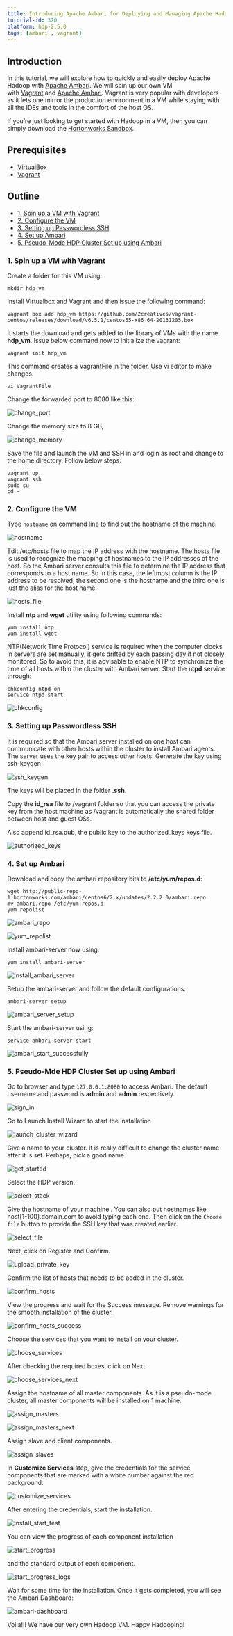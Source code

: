 ```yaml
---
title: Introducing Apache Ambari for Deploying and Managing Apache Hadoop
tutorial-id: 320
platform: hdp-2.5.0
tags: [ambari , vagrant]
---
```


## Introduction

In this tutorial, we will explore how to quickly and easily deploy Apache Hadoop with [Apache Ambari](http://hortonworks.com/hadoop/ambari). We will spin up our own VM with [Vagrant](http://www.vagrantup.com/) and [Apache Ambari](http://hortonworks.com/hadoop/ambari). Vagrant is very popular with developers as it lets one mirror the production environment in a VM while staying with all the IDEs and tools in the comfort of the host OS.

If you’re just looking to get started with Hadoop in a VM, then you can simply download the [Hortonworks Sandbox](http://hortonworks.com/sandbox).

## Prerequisites

*   [VirtualBox](https://www.virtualbox.org/wiki/Downloads)
*   [Vagrant](http://vagrantup.com/)

## Outline

- [1. Spin up a VM with Vagrant](#spin-up)
- [2. Configure the VM](#configure-vm)
- [3. Setting up Passwordless SSH](#passwordless-ssh)
- [4. Set up Ambari](#setup-ambari)
- [5. Pseudo-Mode HDP Cluster Set up using Ambari](#pseudo-mode)


### 1. Spin up a VM with Vagrant <a id="spin-up"></a>

Create a folder for this VM using:

~~~
mkdir hdp_vm
~~~

Install Virtualbox and Vagrant and then issue the following command:

~~~
vagrant box add hdp_vm https://github.com/2creatives/vagrant-centos/releases/download/v6.5.1/centos65-x86_64-20131205.box
~~~

It starts the download and gets added to the library of VMs with the name **hdp_vm**. Issue below command now to initialize the vagrant:

~~~
vagrant init hdp_vm
~~~

This command creates a VagrantFile in the folder. Use vi editor to make changes.

~~~
vi VagrantFile
~~~

Change the forwarded port to 8080 like this:

![change_port](assets/change_port.png)

Change the memory size to 8 GB,

![change_memory](assets/change_memory.png)

Save the file and launch the VM and SSH in and login as root and change to the home directory. Follow below steps:

~~~
vagrant up
vagrant ssh
sudo su
cd ~
~~~

### 2. Configure the VM <a id="configure-vm"></a>

Type `hostname` on command line to find out the hostname of the machine.

![hostname](assets/hostname.png)

Edit /etc/hosts file to map the IP address with the hostname. The hosts file is used to recognize the mapping of hostnames to the IP addresses of the host. So the Ambari server consults this file to determine the IP address that corresponds to a host name. So in this case, the leftmost column is the IP address to be resolved, the second one is the hostname and the third one is just the alias for the host name.

![hosts_file](assets/hosts_file.png)

Install **ntp** and **wget** utility using following commands:

~~~
yum install ntp
yum install wget
~~~

NTP(Network Time Protocol) service is required when the computer clocks in servers are set manually, it gets drifted by each passing day if not closely monitored. So to avoid this, it is advisable to enable NTP to synchronize the time of all hosts within the cluster with Ambari server.
Start the **ntpd** service through:

~~~
chkconfig ntpd on
service ntpd start
~~~

![chkconfig](assets/chkconfig.png)

### 3. Setting up Passwordless SSH <a id="passwordless-ssh"></a>

It is required so that the Ambari server installed on one host can communicate with other hosts within the cluster to install Ambari agents. The server uses the key pair to access other hosts.
Generate the key using ssh-keygen

![ssh_keygen](assets/ssh_keygen.png)

The keys will be placed in the folder **.ssh**.

Copy the **id_rsa** file to /vagrant folder so that you can access the private key from the host machine as /vagrant is automatically the shared folder between host and guest OSs.

Also append id_rsa.pub, the public key to the authorized_keys keys file.

![authorized_keys](assets/authorized_keys.png)

### 4. Set up Ambari <a id="setup-ambari"></a>

Download and copy the ambari repository bits to **/etc/yum/repos.d**:

~~~
wget http://public-repo-1.hortonworks.com/ambari/centos6/2.x/updates/2.2.2.0/ambari.repo
mv ambari.repo /etc/yum.repos.d
yum repolist
~~~

![ambari_repo](assets/ambari_repo.png)

![yum_repolist](assets/yum_repolist.png)

Install ambari-server now using:

~~~
yum install ambari-server
~~~

![install_ambari_server](assets/install_ambari_server.png)

Setup the ambari-server and follow the default configurations:

~~~
ambari-server setup
~~~

![ambari_server_setup](assets/ambari_server_setup.png)

Start the ambari-server using:

~~~
service ambari-server start
~~~

![ambari_start_successfully](assets/ambari_start_successfully.png)

### 5. Pseudo-Mde HDP Cluster Set up using Ambari <a id="pseudo-mode"></a>

Go to browser and type `127.0.0.1:8080` to access Ambari. The default username and password is **admin** and **admin** respectively.

![sign_in](assets/sign_in.png)

Go to Launch Install Wizard to start the installation

![launch_cluster_wizard](assets/launch_cluster_wizard.png)

Give a name to your cluster. It is really difficult to change the cluster name after it is set. Perhaps, pick a good name.

![get_started](assets/get_started.png)

Select the HDP version.

![select_stack](assets/select_stack.png)

Give the hostname of your machine . You can also put hostnames like host[1-100].domain.com to avoid typing each one. Then click on the `Choose file` button to provide the SSH key that was created earlier.

![select_file](assets/select_file.png)

Next, click on Register and Confirm.

![upload_private_key](assets/upload_private_key.png)

Confirm the list of hosts that needs to be added in the cluster.

![confirm_hosts](assets/confirm_hosts.png)

View the progress and wait for the Success message. Remove warnings for the smooth installation of the cluster.

![confirm_hosts_success](assets/confirm_hosts_success.png)

Choose the services that you want to install on your cluster.

![choose_services](assets/choose_services.png)

After checking the required boxes, click on Next

![choose_services_next](assets/choose_services_next.png)

Assign the hostname of all master components. As it is a pseudo-mode cluster, all master components will be installed on 1 machine.

![assign_masters](assets/assign_masters.png)

![assign_masters_next](assets/assign_masters_next.png)

Assign slave and client components.

![assign_slaves](assets/assign_slaves.png)

In **Customize Services** step, give the credentials for the service components that are marked with a white number against the red background.

![customize_services](assets/customize_services.png)

After entering the credentials, start the installation.

![install_start_test](assets/install_start_test.png)

You can view the progress of each component installation

![start_progress](assets/start_progress.png)

and the standard output of each component.

![start_progress_logs](assets/start_progress_logs.png)

Wait for some time for the installation. Once it gets completed, you will see the Ambari Dashboard:

![ambari-dashboard](assets/ambari-dashboard.png)

Voila!!! We have our very own Hadoop VM.
Happy Hadooping!
